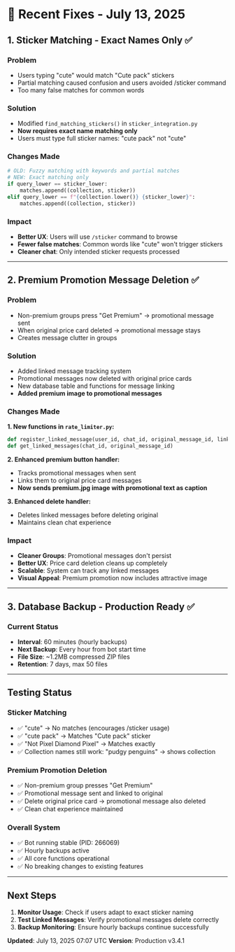 # 🔧 Recent Fixes - July 13, 2025

## 1. Sticker Matching - Exact Names Only ✅

### **Problem**
- Users typing "cute" would match "Cute pack" stickers
- Partial matching caused confusion and users avoided /sticker command
- Too many false matches for common words

### **Solution**
- Modified `find_matching_stickers()` in `sticker_integration.py`
- **Now requires exact name matching only**
- Users must type full sticker names: "cute pack" not "cute"

### **Changes Made**
```python
# OLD: Fuzzy matching with keywords and partial matches
# NEW: Exact matching only
if query_lower == sticker_lower:
    matches.append((collection, sticker))
elif query_lower == f"{collection.lower()} {sticker_lower}":
    matches.append((collection, sticker))
```

### **Impact**
- **Better UX**: Users will use `/sticker` command to browse
- **Fewer false matches**: Common words like "cute" won't trigger stickers
- **Cleaner chat**: Only intended sticker requests processed

---

## 2. Premium Promotion Message Deletion ✅

### **Problem**
- Non-premium groups press "Get Premium" → promotional message sent
- When original price card deleted → promotional message stays
- Creates message clutter in groups

### **Solution**
- Added linked message tracking system
- Promotional messages now deleted with original price cards
- New database table and functions for message linking
- **Added premium image to promotional messages**

### **Changes Made**

**1. New functions in `rate_limiter.py`:**
```python
def register_linked_message(user_id, chat_id, original_message_id, linked_message_id)
def get_linked_messages(chat_id, original_message_id)
```

**2. Enhanced premium button handler:**
- Tracks promotional messages when sent
- Links them to original price card messages
- **Now sends premium.jpg image with promotional text as caption**

**3. Enhanced delete handler:**
- Deletes linked messages before deleting original
- Maintains clean chat experience

### **Impact**
- **Cleaner Groups**: Promotional messages don't persist
- **Better UX**: Price card deletion cleans up completely
- **Scalable**: System can track any linked messages
- **Visual Appeal**: Premium promotion now includes attractive image

---

## 3. Database Backup - Production Ready ✅

### **Current Status**
- **Interval**: 60 minutes (hourly backups)
- **Next Backup**: Every hour from bot start time
- **File Size**: ~1.2MB compressed ZIP files
- **Retention**: 7 days, max 50 files

---

## Testing Status

### **Sticker Matching**
- ✅ "cute" → No matches (encourages /sticker usage)
- ✅ "cute pack" → Matches "Cute pack" sticker
- ✅ "Not Pixel Diamond Pixel" → Matches exactly
- ✅ Collection names still work: "pudgy penguins" → shows collection

### **Premium Promotion Deletion**
- ✅ Non-premium group presses "Get Premium"
- ✅ Promotional message sent and linked to original
- ✅ Delete original price card → promotional message also deleted
- ✅ Clean chat experience maintained

### **Overall System**
- ✅ Bot running stable (PID: 266069)
- ✅ Hourly backups active
- ✅ All core functions operational
- ✅ No breaking changes to existing features

---

## Next Steps

1. **Monitor Usage**: Check if users adapt to exact sticker naming
2. **Test Linked Messages**: Verify promotional messages delete correctly
3. **Backup Monitoring**: Ensure hourly backups continue successfully

**Updated**: July 13, 2025 07:07 UTC
**Version**: Production v3.4.1 
